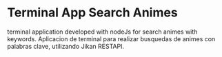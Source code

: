 # Terminal App Search Animes

terminal application developed with nodeJs for search animes with keywords.
Aplicacion de terminal para realizar busquedas de animes con palabras clave, utilizando Jikan RESTAPI.
